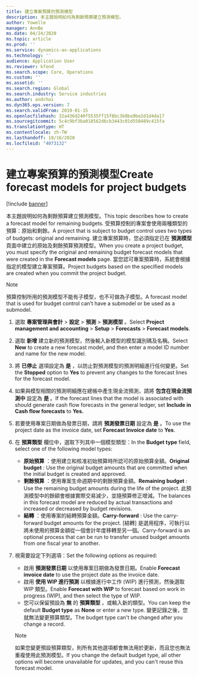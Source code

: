 ```yaml
---
title: 建立專案預算的預測模型
description: 本主題說明如何為剩餘預算建立預測模型。
author: Yowelle
manager: AnnBe
ms.date: 04/24/2020
ms.topic: article
ms.prod: ''
ms.service: dynamics-ax-applications
ms.technology: ''
audience: Application User
ms.reviewer: kfend
ms.search.scope: Core, Operations
ms.custom: ''
ms.assetid: ''
ms.search.region: Global
ms.search.industry: Service industries
ms.author: andchoi
ms.dyn365.ops.version: 7
ms.search.validFrom: 2019-01-15
ms.openlocfilehash: 32a436d240f5535ff15f8bc3b8ba9be2d1d4da17
ms.sourcegitcommit: 5c4c9bf3ba018562d6cb3443c01d550489c415fa
ms.translationtype: HT
ms.contentlocale: zh-TW
ms.lasthandoff: 10/16/2020
ms.locfileid: "4073132"
---
```

# <a name="create-forecast-models-for-project-budgets"></a><span data-ttu-id="3cffd-103">建立專案預算的預測模型</span><span class="sxs-lookup"><span data-stu-id="3cffd-103">Create forecast models for project budgets</span></span> 

[!include [banner](../includes/banner.md)]

<span data-ttu-id="3cffd-104">本主題說明如何為剩餘預算建立預測模型。</span><span class="sxs-lookup"><span data-stu-id="3cffd-104">This topic describes how to create a forecast model for remaining budgets.</span></span> <span data-ttu-id="3cffd-105">受預算控制的專案會使用兩種類型的預算：原始和剩餘。</span><span class="sxs-lookup"><span data-stu-id="3cffd-105">A project that is subject to budget control uses two types of budgets: original and remaining.</span></span> <span data-ttu-id="3cffd-106">建立專案預算時，您必須指定已在 **預測模型** 頁面中建立的原始及剩餘預算預測模型。</span><span class="sxs-lookup"><span data-stu-id="3cffd-106">When you create a project budget, you must specify the original and remaining budget forecast models that were created in the **Forecast models** page.</span></span> <span data-ttu-id="3cffd-107">當您認可專案預算時，系統會根據指定的模型建立專案預算。</span><span class="sxs-lookup"><span data-stu-id="3cffd-107">Project budgets based on the specified models are created when you commit the project budget.</span></span>

> [!NOTE]
> <span data-ttu-id="3cffd-108">預算控制所用的預測模型不能有子模型，也不可做為子模型。</span><span class="sxs-lookup"><span data-stu-id="3cffd-108">A forecast model that is used for budget control can’t have a submodel or be used as a submodel.</span></span>

1. <span data-ttu-id="3cffd-109">選取 **專案管理與會計** > **設定** > **預測**  > **預測模型** 。</span><span class="sxs-lookup"><span data-stu-id="3cffd-109">Select **Project management and accounting** > **Setup** > **Forecasts**  > **Forecast models**.</span></span>
2. <span data-ttu-id="3cffd-110">選取 **新增** 建立新的預測模型，然後輸入新模型的模型識別碼及名稱。</span><span class="sxs-lookup"><span data-stu-id="3cffd-110">Select **New** to create a new forecast model, and then enter a model ID number and name for the new model.</span></span> 
3. <span data-ttu-id="3cffd-111">將 **已停止** 選項設定為 **是** ，以防止對預測模型的預測明細進行任何變更。</span><span class="sxs-lookup"><span data-stu-id="3cffd-111">Set the **Stopped** option to **Yes** to prevent any changes to the forecast lines for the forecast model.</span></span> 
4. <span data-ttu-id="3cffd-112">如果與模型相關的預測明細應在總帳中產生現金流預測，請將 **包含在現金流預測中** 設定為 **是** 。</span><span class="sxs-lookup"><span data-stu-id="3cffd-112">If the forecast lines that the model is associated with should generate cash flow forecasts in the general ledger, set **Include in Cash flow forecasts** to **Yes.**</span></span> 
5. <span data-ttu-id="3cffd-113">若要使用專案日期做為發票日期，請將 **預測發票日期** 設定為 **是** 。</span><span class="sxs-lookup"><span data-stu-id="3cffd-113">To use the project date as the invoice date, set **Forecast Invoice date** to **Yes**.</span></span> 
6. <span data-ttu-id="3cffd-114">在 **預算類型** 欄位中，選取下列其中一個模型類型：</span><span class="sxs-lookup"><span data-stu-id="3cffd-114">In the **Budget type** field, select one of the following model types:</span></span>

   - <span data-ttu-id="3cffd-115">**原始預算** ：使用建立和核准初始預算時所認可的原始預算金額。</span><span class="sxs-lookup"><span data-stu-id="3cffd-115">**Original budget** : Use the original budget amounts that are committed when the initial budget is created and approved.</span></span>
   - <span data-ttu-id="3cffd-116">**剩餘預算** ：使用專案生命週期中的剩餘預算金額。</span><span class="sxs-lookup"><span data-stu-id="3cffd-116">**Remaining budget** : Use the remaining budget amounts during the life of the project.</span></span> <span data-ttu-id="3cffd-117">此預測模型中的餘額會根據實際交易減少，並隨預算修正增減。</span><span class="sxs-lookup"><span data-stu-id="3cffd-117">The balances in this forecast model are reduced by actual transactions and increased or decreased by budget revisions.</span></span>
   - <span data-ttu-id="3cffd-118">**結轉** ：使用專案的結轉預算金額。</span><span class="sxs-lookup"><span data-stu-id="3cffd-118">**Carry-forward** : Use the carry-forward budget amounts for the project.</span></span> <span data-ttu-id="3cffd-119">[結轉] 是選用程序，可執行以將未使用的預算金額從一個會計年度移轉至另一個。</span><span class="sxs-lookup"><span data-stu-id="3cffd-119">Carry-forward is an optional process that can be run to transfer unused budget amounts from one fiscal year to another.</span></span>

7. <span data-ttu-id="3cffd-120">視需要設定下列選項：</span><span class="sxs-lookup"><span data-stu-id="3cffd-120">Set the following options as required:</span></span>

   - <span data-ttu-id="3cffd-121">啟用 **預測發票日期** 以使用專案日期做為發票日期。</span><span class="sxs-lookup"><span data-stu-id="3cffd-121">Enable **Forecast invoice date** to use the project date as the invoice date.</span></span>
   - <span data-ttu-id="3cffd-122">啟用 **使用 WIP 進行預測** 以根據進行中工作 (WIP) 進行預測，然後選取 WIP 類型。</span><span class="sxs-lookup"><span data-stu-id="3cffd-122">Enable **Forecast with WIP** to forecast based on work in progress (WIP), and then select the type of WIP.</span></span> 
   - <span data-ttu-id="3cffd-123">您可以保留預設為 **無** 的 **預算類型** ，或輸入新的類型。</span><span class="sxs-lookup"><span data-stu-id="3cffd-123">You can keep the default **Budget type** as **None** or enter a new type.</span></span> <span data-ttu-id="3cffd-124">變更記錄之後，您就無法變更預算類型。</span><span class="sxs-lookup"><span data-stu-id="3cffd-124">The budget type can't be changed after you change a record.</span></span>     
    > [!NOTE]
    > <span data-ttu-id="3cffd-125">如果您變更預設預算類型，則所有其他選項都會無法用於更新，而且您也無法重複使用此預測模型。</span><span class="sxs-lookup"><span data-stu-id="3cffd-125">If you change the default budget type, all other options will become unavailable for updates, and you can't reuse this forecast model.</span></span> 
   


 

